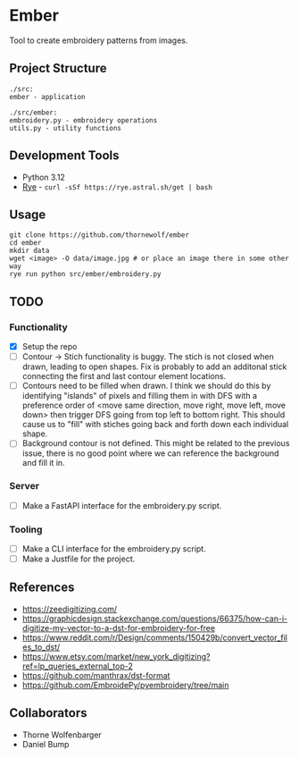 # Ember

Tool to create embroidery patterns from images.

## Project Structure
```
./src:
ember - application

./src/ember:
embroidery.py - embroidery operations
utils.py - utility functions
```

## Development Tools
- Python 3.12
- [Rye](https://rye.astral.sh/) - `curl -sSf https://rye.astral.sh/get | bash`

## Usage
```
git clone https://github.com/thornewolf/ember
cd ember
mkdir data
wget <image> -O data/image.jpg # or place an image there in some other way
rye run python src/ember/embroidery.py
```

## TODO

### Functionality
- [x] Setup the repo
- [ ] Contour -> Stich functionality is buggy. The stich is not closed when drawn, leading to open shapes. Fix is probably to add an additonal stick connecting the first and last contour element locations.
- [ ] Contours need to be filled when drawn. I think we should do this by identifying "islands" of pixels and filling them in with DFS with a preference order of <move same direction, move right, move left, move down> then trigger DFS going from top left to bottom right. This should cause us to "fill" with stiches going back and forth down each individual shape.
- [ ] Background contour is not defined. This might be related to the previous issue, there is no good point where we can reference the background and fill it in.

### Server
- [ ] Make a FastAPI interface for the embroidery.py script.

### Tooling
- [ ] Make a CLI interface for the embroidery.py script.
- [ ] Make a Justfile for the project.

## References
- https://zeedigitizing.com/
- https://graphicdesign.stackexchange.com/questions/66375/how-can-i-digitize-my-vector-to-a-dst-for-embroidery-for-free
- https://www.reddit.com/r/Design/comments/150429b/convert_vector_files_to_dst/
- https://www.etsy.com/market/new_york_digitizing?ref=lp_queries_external_top-2
- https://github.com/manthrax/dst-format
- https://github.com/EmbroidePy/pyembroidery/tree/main

## Collaborators
- Thorne Wolfenbarger
- Daniel Bump
